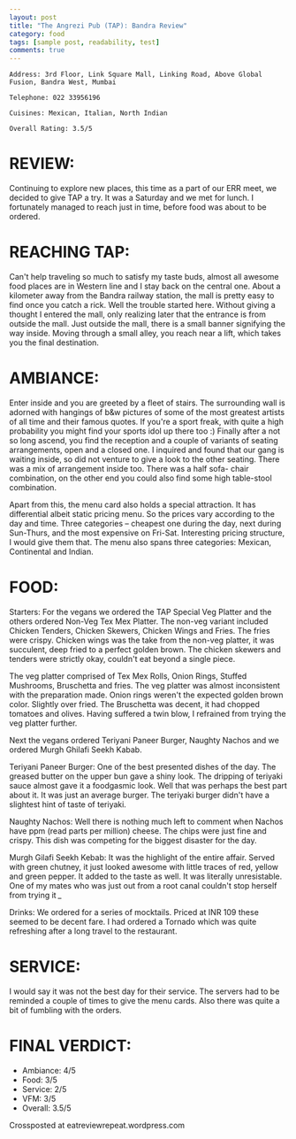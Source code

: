 ```yaml
---
layout: post
title: "The Angrezi Pub (TAP): Bandra Review"
category: food
tags: [sample post, readability, test]
comments: true
---
```


    Address: 3rd Floor, Link Square Mall, Linking Road, Above Global Fusion, Bandra West, Mumbai

    Telephone: 022 33956196

    Cuisines: Mexican, Italian, North Indian

    Overall Rating: 3.5/5


REVIEW:
======
Continuing to explore new places, this time as a part of our ERR meet, we decided to give TAP a try. It was a Saturday and we met for lunch. I fortunately managed to reach just in time, before food was about to be ordered.

REACHING TAP:
==============

Can't help traveling so much to satisfy my taste buds, almost all awesome food places are in Western line and I stay back on the central one. About a kilometer away from the Bandra railway station, the mall is pretty easy to find once you catch a rick. Well the trouble started here. Without giving a thought I entered the mall, only realizing later that the entrance is from outside the mall. Just outside the mall, there is a small banner signifying the way inside. Moving through a small alley, you reach near a lift, which takes you the final destination.

AMBIANCE:
==========
Enter inside and you are greeted by a fleet of stairs. The surrounding wall is adorned with hangings of b&w pictures of some of the most greatest artists of all time and their famous quotes. If you're a sport freak, with quite a high probability you might find your sports idol up there too :) Finally after a not so long ascend, you find the reception and a couple of variants of seating arrangements, open and a closed one. I inquired and found that our gang is waiting inside, so did not venture to give a look to the other seating. There was a mix of arrangement inside too. There was a half sofa- chair combination, on the other end you could also find some high table-stool combination.

Apart from this, the menu card also holds a special attraction. It has differential albeit static pricing menu. So the prices vary according to the day and time. Three categories – cheapest one during the day, next during Sun-Thurs, and the most expensive on Fri-Sat. Interesting pricing structure, I would give them that. The menu also spans three categories: Mexican, Continental and Indian.

FOOD:
======
Starters: For the vegans we ordered the TAP Special Veg Platter and the others ordered Non-Veg Tex Mex Platter. The non-veg variant included Chicken Tenders, Chicken Skewers, Chicken Wings and Fries. The fries were crispy. Chicken wings was the take from the non-veg platter,  it was succulent, deep fried to a perfect golden brown. The chicken skewers and tenders were strictly okay, couldn't eat beyond a single piece.

The veg platter comprised of Tex Mex Rolls, Onion Rings, Stuffed Mushrooms, Bruschetta and fries. The veg platter was almost inconsistent with the preparation made. Onion rings weren't the expected golden brown color. Slightly over fried. The Bruschetta was decent, it had chopped tomatoes and olives. Having suffered a twin blow, I refrained from trying the veg platter further.

Next the vegans ordered Teriyani Paneer Burger, Naughty Nachos and we ordered Murgh Ghilafi Seekh Kabab.

Teriyani Paneer Burger: One of the best presented dishes of the day. The greased butter on the upper bun gave a shiny look. The dripping of teriyaki sauce almost gave it a foodgasmic look. Well that was perhaps the best part about it. It was just an average burger. The teriyaki burger didn't have a slightest hint of taste of teriyaki.

Naughty Nachos: Well there is nothing much left to comment when Nachos have ppm (read parts per million) cheese. The chips were just fine and crispy. This dish was competing for the biggest disaster for the day.

Murgh Gilafi Seekh Kebab: It was the highlight of the entire affair. Served with green chutney, it just looked awesome with little traces of red, yellow and green pepper. It added to the taste as well. It was literally unresistable. One of my mates who was just out from a root canal couldn't stop herself from trying it *_*

Drinks: We ordered for a series of mocktails. Priced at INR 109 these seemed to be decent fare. I had ordered a Tornado which was quite refreshing after a long travel to the restaurant.

SERVICE:
========
I would say it was not the best day for their service. The servers had to be reminded a couple of times to give the menu cards. Also there was quite a bit of fumbling with the orders.

FINAL VERDICT:
=============

* Ambiance: 4/5
* Food: 3/5
* Service: 2/5
* VFM: 3/5
* Overall: 3.5/5

Crossposted at eatreviewrepeat.wordpress.com
